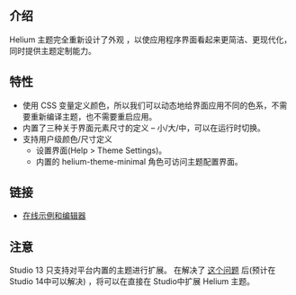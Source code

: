 ## 介绍
Helium 主题完全重新设计了外观 ，以使应用程序界面看起来更简洁、更现代化，同时提供主题定制能力。

## 特性

- 使用 CSS 变量定义颜色，所以我们可以动态地给界面应用不同的色系，不需要重新编译主题，也不需要重启应用。
- 内置了三种关于界面元素尺寸的定义 – 小/大/中，可以在运行时切换。
- 支持用户级颜色/尺寸定义 
    - 设置界面(Help > Theme Settings)。
    - 内置的 helium-theme-minimal 角色可访问主题配置界面。

## 链接
- [在线示例和编辑器](https://demo.cuba-platform.cn/helium-editor)

## 注意
Studio 13 只支持对平台内置的主题进行扩展。 在解决了 [这个问题](https://youtrack.cuba-platform.com/issue/STUDIO-4474) 后(预计在 Studio 14中可以解决) ，将可以在直接在 Studio中扩展 Helium  主题。